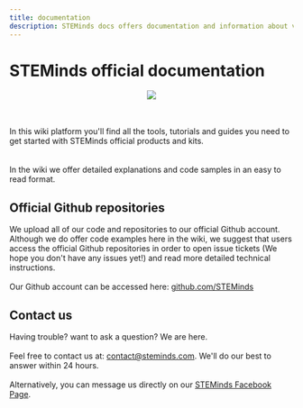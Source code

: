 ```yaml
---
title: documentation
description: STEMinds docs offers documentation and information about various products and kits with famous MicroControllers and programming languages such as Raspberry Pi, Arduino, ESP32, MicroBit, MicroPython, Python, C++ and more.
---
```


# STEMinds official documentation

<p align="center">
  <img src="https://cdn.steminds.com/docs/images/wiki_intro.png">
</p>
<br/><br/>
In this wiki platform you'll find all the tools, tutorials and guides you need to get started with STEMinds official products and kits.</br>
<br/><br/>
In the wiki we offer detailed explanations and code samples in an easy to read format.

## Official Github repositories

We upload all of our code and repositories to our official Github account. Although we do offer code examples here in the wiki, we suggest that users access the official Github repositories in order to open issue tickets (We hope you don't have any issues yet!) and read more detailed technical instructions.
<br/><br/>
Our Github account can be accessed here: [github.com/STEMinds](https://github.com/STEMinds)

## Contact us

Having trouble? want to ask a question? We are here.
<br/><br/>
Feel free to contact us at: [contact@steminds.com](mailto:contact@steminds.com). We'll do our best to answer within 24 hours.
<br/><br/>
Alternatively, you can message us directly on our [STEMinds Facebook Page](https://facebook.com/STEMinds).
